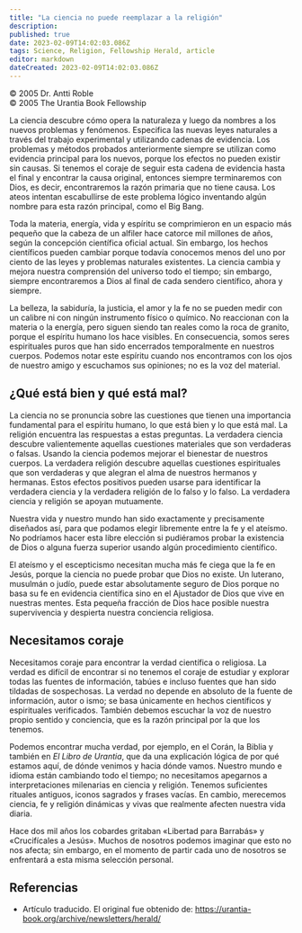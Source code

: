```yaml
---
title: "La ciencia no puede reemplazar a la religión"
description: 
published: true
date: 2023-02-09T14:02:03.086Z
tags: Science, Religion, Fellowship Herald, article
editor: markdown
dateCreated: 2023-02-09T14:02:03.086Z
---
```


<p class="v-card v-sheet theme--light grey lighten-3 px-2">© 2005 Dr. Antti Roble<br>© 2005 The Urantia Book Fellowship</p>

La ciencia descubre cómo opera la naturaleza y luego da nombres a los nuevos problemas y fenómenos. Especifica las nuevas leyes naturales a través del trabajo experimental y utilizando cadenas de evidencia. Los problemas y métodos probados anteriormente siempre se utilizan como evidencia principal para los nuevos, porque los efectos no pueden existir sin causas. Si tenemos el coraje de seguir esta cadena de evidencia hasta el final y encontrar la causa original, entonces siempre terminaremos con Dios, es decir, encontraremos la razón primaria que no tiene causa. Los ateos intentan escabullirse de este problema lógico inventando algún nombre para esta razón principal, como el Big Bang.

Toda la materia, energía, vida y espíritu se comprimieron en un espacio más pequeño que la cabeza de un alfiler hace catorce mil millones de años, según la concepción científica oficial actual. Sin embargo, los hechos científicos pueden cambiar porque todavía conocemos menos del uno por ciento de las leyes y problemas naturales existentes. La ciencia cambia y mejora nuestra comprensión del universo todo el tiempo; sin embargo, siempre encontraremos a Dios al final de cada sendero científico, ahora y siempre.

La belleza, la sabiduría, la justicia, el amor y la fe no se pueden medir con un calibre ni con ningún instrumento físico o químico. No reaccionan con la materia o la energía, pero siguen siendo tan reales como la roca de granito, porque el espíritu humano los hace visibles. En consecuencia, somos seres espirituales puros que han sido encerrados temporalmente en nuestros cuerpos. Podemos notar este espíritu cuando nos encontramos con los ojos de nuestro amigo y escuchamos sus opiniones; no es la voz del material.

## ¿Qué está bien y qué está mal?

La ciencia no se pronuncia sobre las cuestiones que tienen una importancia fundamental para el espíritu humano, lo que está bien y lo que está mal. La religión encuentra las respuestas a estas preguntas. La verdadera ciencia descubre valientemente aquellas cuestiones materiales que son verdaderas o falsas. Usando la ciencia podemos mejorar el bienestar de nuestros cuerpos. La verdadera religión descubre aquellas cuestiones espirituales que son verdaderas y que alegran el alma de nuestros hermanos y hermanas. Estos efectos positivos pueden usarse para identificar la verdadera ciencia y la verdadera religión de lo falso y lo falso. La verdadera ciencia y religión se apoyan mutuamente.

Nuestra vida y nuestro mundo han sido exactamente y precisamente diseñados así, para que podamos elegir libremente entre la fe y el ateísmo. No podríamos hacer esta libre elección si pudiéramos probar la existencia de Dios o alguna fuerza superior usando algún procedimiento científico.

El ateísmo y el escepticismo necesitan mucha más fe ciega que la fe en Jesús, porque la ciencia no puede probar que Dios no existe. Un luterano, musulmán o judío, puede estar absolutamente seguro de Dios porque no basa su fe en evidencia científica sino en el Ajustador de Dios que vive en nuestras mentes. Esta pequeña fracción de Dios hace posible nuestra supervivencia y despierta nuestra conciencia religiosa.

## Necesitamos coraje

Necesitamos coraje para encontrar la verdad científica o religiosa. La verdad es difícil de encontrar si no tenemos el coraje de estudiar y explorar todas las fuentes de información, tabúes e incluso fuentes que han sido tildadas de sospechosas. La verdad no depende en absoluto de la fuente de información, autor o ismo; se basa únicamente en hechos científicos y espirituales verificados. También debemos escuchar la voz de nuestro propio sentido y conciencia, que es la razón principal por la que los tenemos.

Podemos encontrar mucha verdad, por ejemplo, en el Corán, la Biblia y también en _El Libro de Urantia_, que da una explicación lógica de por qué estamos aquí, de dónde venimos y hacia dónde vamos. Nuestro mundo e idioma están cambiando todo el tiempo; no necesitamos apegarnos a interpretaciones milenarias en ciencia y religión. Tenemos suficientes rituales antiguos, iconos sagrados y frases vacías. En cambio, merecemos ciencia, fe y religión dinámicas y vivas que realmente afecten nuestra vida diaria.

Hace dos mil años los cobardes gritaban «Libertad para Barrabás» y «Crucifícales a Jesús». Muchos de nosotros podemos imaginar que esto no nos afecta; sin embargo, en el momento de partir cada uno de nosotros se enfrentará a esta misma selección personal.




## Referencias

- Artículo traducido. El original fue obtenido de: https://urantia-book.org/archive/newsletters/herald/